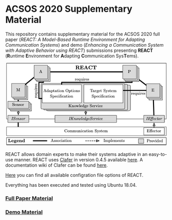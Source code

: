 # ACSOS 2020 Supplementary Material

This repository contains supplementary material for the ACSOS 2020 full paper (*REACT: A Model-Based Runtime Environment for Adapting Communication Systems*) and demo (*Enhancing a Communication System with Adaptive Behavior using REACT*) submissions presenting **REACT** (**R**untime **E**nvironment for **A**dapting **C**ommunication Sys**T**ems).

![Architecture](figures/REACT_architecture.png)

REACT allows domain experts to make their systems adaptive in an easy-to-use manner. REACT uses [Clafer](https://www.clafer.org/) in version 0.4.5 available [here](https://gsd.uwaterloo.ca/clafer-tools-binary-distributions.html). A documentation wiki of Clafer can be found [here](http://t3-necsis.cs.uwaterloo.ca:8091/).

[Here](Configuration_File_Options.md) you can find all available configration file options of REACT.

Everything has been executed and tested using Ubuntu 18.04.

### [Full Paper Material](https://github.com/martinpfannemueller/ACSOS2020-Supplementary-Material/tree/master/REACT-A_Model-Based_Runtime_Environment_for_Adapting_Communication_Systems)

### [Demo Material](https://github.com/martinpfannemueller/ACSOS2020-Supplementary-Material/tree/master/Enhancing_a_Communication_System_with_Adaptive_Behavior_using_REACT)
